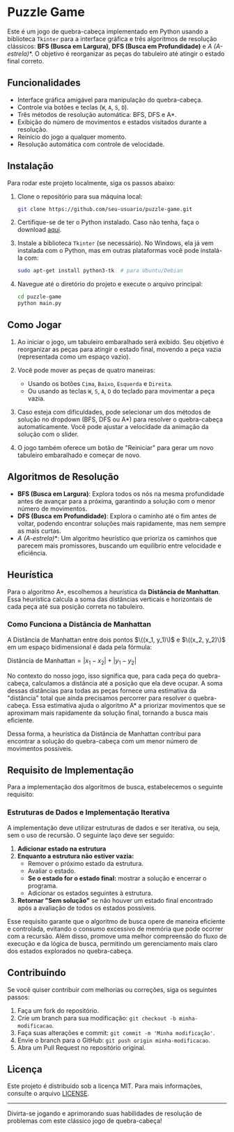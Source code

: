 # Puzzle Game

Este é um jogo de quebra-cabeça implementado em Python usando a biblioteca `Tkinter` para a interface gráfica e três algoritmos de resolução clássicos: **BFS (Busca em Largura)**, **DFS (Busca em Profundidade)** e **A* (A-estrela)**. O objetivo é reorganizar as peças do tabuleiro até atingir o estado final correto.

## Funcionalidades

- Interface gráfica amigável para manipulação do quebra-cabeça.
- Controle via botões e teclas (`W`, `A`, `S`, `D`).
- Três métodos de resolução automática: BFS, DFS e A*.
- Exibição do número de movimentos e estados visitados durante a resolução.
- Reinício do jogo a qualquer momento.
- Resolução automática com controle de velocidade.

## Instalação

Para rodar este projeto localmente, siga os passos abaixo:

1. Clone o repositório para sua máquina local:

    ```bash
    git clone https://github.com/seu-usuario/puzzle-game.git
    ```

2. Certifique-se de ter o Python instalado. Caso não tenha, faça o download [aqui](https://www.python.org/downloads/).

3. Instale a biblioteca `Tkinter` (se necessário). No Windows, ela já vem instalada com o Python, mas em outras plataformas você pode instalá-la com:

    ```bash
    sudo apt-get install python3-tk  # para Ubuntu/Debian
    ```

4. Navegue até o diretório do projeto e execute o arquivo principal:

    ```bash
    cd puzzle-game
    python main.py
    ```

## Como Jogar

1. Ao iniciar o jogo, um tabuleiro embaralhado será exibido. Seu objetivo é reorganizar as peças para atingir o estado final, movendo a peça vazia (representada como um espaço vazio).

2. Você pode mover as peças de quatro maneiras:
   - Usando os botões `Cima`, `Baixo`, `Esquerda` e `Direita`.
   - Ou usando as teclas `W`, `S`, `A`, `D` do teclado para movimentar a peça vazia.

3. Caso esteja com dificuldades, pode selecionar um dos métodos de solução no dropdown (BFS, DFS ou A*) para resolver o quebra-cabeça automaticamente. Você pode ajustar a velocidade da animação da solução com o slider.

4. O jogo também oferece um botão de "Reiniciar" para gerar um novo tabuleiro embaralhado e começar de novo.

## Algoritmos de Resolução

- **BFS (Busca em Largura)**: Explora todos os nós na mesma profundidade antes de avançar para a próxima, garantindo a solução com o menor número de movimentos.
- **DFS (Busca em Profundidade)**: Explora o caminho até o fim antes de voltar, podendo encontrar soluções mais rapidamente, mas nem sempre as mais curtas.
- **A* (A-estrela)**: Um algoritmo heurístico que prioriza os caminhos que parecem mais promissores, buscando um equilíbrio entre velocidade e eficiência.

## Heurística

Para o algoritmo A*, escolhemos a heurística da **Distância de Manhattan**. Essa heurística calcula a soma das distâncias verticais e horizontais de cada peça até sua posição correta no tabuleiro.

### Como Funciona a Distância de Manhattan

A Distância de Manhattan entre dois pontos $\((x_1, y_1)\)$ e $\((x_2, y_2)\)$ em um espaço bidimensional é dada pela fórmula:

$\text{Distância de Manhattan} = |x_1 - x_2| + |y_1 - y_2|$

No contexto do nosso jogo, isso significa que, para cada peça do quebra-cabeça, calculamos a distância até a posição que ela deve ocupar. A soma dessas distâncias para todas as peças fornece uma estimativa da "distância" total que ainda precisamos percorrer para resolver o quebra-cabeça. Essa estimativa ajuda o algoritmo A* a priorizar movimentos que se aproximam mais rapidamente da solução final, tornando a busca mais eficiente.

Dessa forma, a heurística da Distância de Manhattan contribui para encontrar a solução do quebra-cabeça com um menor número de movimentos possíveis.

## Requisito de Implementação

Para a implementação dos algoritmos de busca, estabelecemos o seguinte requisito:

### Estruturas de Dados e Implementação Iterativa

A implementação deve utilizar estruturas de dados e ser iterativa, ou seja, sem o uso de recursão. O seguinte laço deve ser seguido:

1. **Adicionar estado na estrutura**
2. **Enquanto a estrutura não estiver vazia:**
   - Remover o próximo estado da estrutura.
   - Avaliar o estado.
   - **Se o estado for o estado final:** mostrar a solução e encerrar o programa.
   - Adicionar os estados seguintes à estrutura.
3. **Retornar "Sem solução"** se não houver um estado final encontrado após a avaliação de todos os estados possíveis.

Esse requisito garante que o algoritmo de busca opere de maneira eficiente e controlada, evitando o consumo excessivo de memória que pode ocorrer com a recursão. Além disso, promove uma melhor compreensão do fluxo de execução e da lógica de busca, permitindo um gerenciamento mais claro dos estados explorados no quebra-cabeça.

## Contribuindo

Se você quiser contribuir com melhorias ou correções, siga os seguintes passos:

1. Faça um fork do repositório.
2. Crie um branch para sua modificação: `git checkout -b minha-modificacao`.
3. Faça suas alterações e commit: `git commit -m 'Minha modificação'`.
4. Envie o branch para o GitHub: `git push origin minha-modificacao`.
5. Abra um Pull Request no repositório original.

## Licença

Este projeto é distribuído sob a licença MIT. Para mais informações, consulte o arquivo [LICENSE](LICENSE).

---

Divirta-se jogando e aprimorando suas habilidades de resolução de problemas com este clássico jogo de quebra-cabeça!
